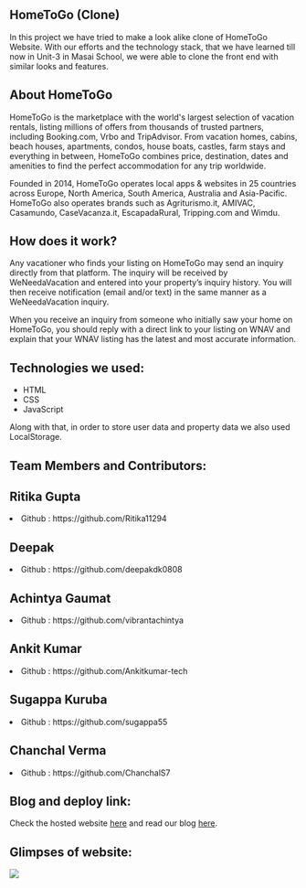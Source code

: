 ## HomeToGo (Clone)
In this project we have tried to make a look alike clone of HomeToGo Website. With our efforts and the technology stack, that we have learned till now in Unit-3 in Masai School, we were able to clone the front end with similar looks and features.

## About HomeToGo
HomeToGo is the marketplace with the world's largest selection of vacation rentals, listing millions of offers from thousands of trusted partners, including Booking.com, Vrbo and TripAdvisor. From vacation homes, cabins, beach houses, apartments, condos, house boats, castles, farm stays and everything in between, HomeToGo combines price, destination, dates and amenities to find the perfect accommodation for any trip worldwide.

Founded in 2014, HomeToGo operates local apps & websites in 25 countries across Europe, North America, South America, Australia and Asia-Pacific. HomeToGo also operates brands such as Agriturismo.it, AMIVAC, Casamundo, CaseVacanza.it, EscapadaRural, Tripping.com and Wimdu.

## How does it work?
Any vacationer who finds your listing on HomeToGo may send an inquiry directly from that platform. The inquiry will be received by WeNeedaVacation and entered into your property’s inquiry history. You will then receive notification (email and/or text) in the same manner as a WeNeedaVacation inquiry.

When you receive an inquiry from someone who initially saw your home on HomeToGo, you should reply with a direct link to your listing on WNAV and explain that your WNAV listing has the latest and most accurate information.

## Technologies we used:
<ul>
  <li>HTML</li>
  <li>CSS</li>
  <li>JavaScript</li>
</ul>
Along with that, in order to store user data and property data we also used LocalStorage.

## Team Members and Contributors:
<h2>Ritika Gupta</h2>
<li>Github : https://github.com/Ritika11294</li>
<h2>Deepak</h2>
<li>Github : https://github.com/deepakdk0808</li>
<h2>Achintya Gaumat</h2>
<li>Github : https://github.com/vibrantachintya</li>
<h2>Ankit Kumar</h2>
<li>Github : https://github.com/Ankitkumar-tech</li>
<h2>Sugappa Kuruba</h2>
<li>Github : https://github.com/sugappa55</li>
<h2>Chanchal Verma</h2>
<li>Github : https://github.com/ChanchalS7</li>

## Blog and deploy link:


Check the hosted website [here](https://home-to-go.vercel.app/) and read our blog [here](https://medium.com/@vibrantachintya/hometogo-website-construct-week-unit-3-e8be090d79c6).

## Glimpses of website:

![](https://raw.githubusercontent.com/vibrantachintya/HomeToGo/master/images/screenshots.gif)
